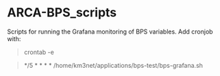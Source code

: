# ARCA-BPS_scripts
Scripts for running the Grafana monitoring of BPS variables. Add cronjob with:

>crontab -e

 >*/5 * * * * /home/km3net/applications/bps-test/bps-grafana.sh
